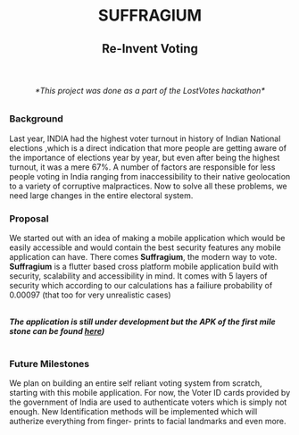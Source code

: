 <h1 align="center">SUFFRAGIUM</h1>
<h2 align="center">Re-Invent Voting</h1><br/>
<h6 align="center"><i>*This project was done as a part of the LostVotes hackathon*</i></h6>

<h3>Background</h3>
  <div>
    <p>
      Last year, INDIA had the highest voter turnout in history of Indian National elections ,which is a direct indication that more people are getting aware of the importance of           elections year by year, but even after being the highest turnout, it was a mere 67%. A number of factors are responsible for less people voting in India ranging from 
      inaccessibility to their native geolocation to a variety of corruptive malpractices. Now to solve all these problems, we need large changes in the entire electoral system.
    </p>
  </div>
  
<h3>Proposal</h3>
  <div>
    <p>
      We started out with an idea of making a mobile application which would be  easily accessible and would contain the best security features any mobile application can have.         There comes <b>Suffragium</b>, the modern way to vote. <b>Suffragium</b> is a flutter based cross platform mobile application build with security, scalability and   
      accessibility in mind. It comes with 5 layers of security which according to our calculations has a failiure probability of 0.00097 (that too for very unrealistic cases) 
    </p><br/>
    <b><i>The application is still under development but the APK of the first mile stone can be found <a href="">here<a/>)</i></b>
  </div><br/>
  
<h3>Future Milestones</h3>
  <div>
    <p>
      We plan on building an entire self reliant voting system from scratch, starting with this mobile application. For now, the Voter ID cards provided by the 
      government of India are used to authenticate voters which is simply not enough. New Identification methods will be implemented which will autherize everything from finger-
      prints to facial landmarks and even more.
    </p>
  </div>
  
